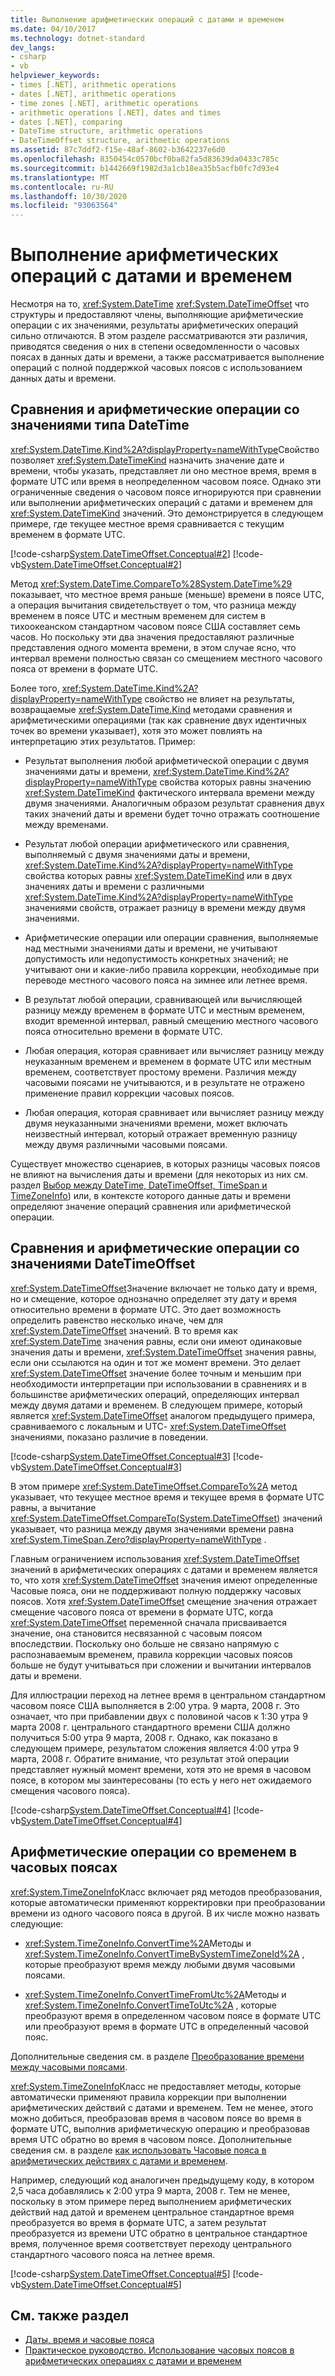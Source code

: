 ```yaml
---
title: Выполнение арифметических операций с датами и временем
ms.date: 04/10/2017
ms.technology: dotnet-standard
dev_langs:
- csharp
- vb
helpviewer_keywords:
- times [.NET], arithmetic operations
- dates [.NET], arithmetic operations
- time zones [.NET], arithmetic operations
- arithmetic operations [.NET], dates and times
- dates [.NET], comparing
- DateTime structure, arithmetic operations
- DateTimeOffset structure, arithmetic operations
ms.assetid: 87c7ddf2-f15e-48af-8602-b3642237e6d0
ms.openlocfilehash: 8350454c0570bcf0ba82fa5d83639da0433c785c
ms.sourcegitcommit: b1442669f1982d3a1cb18ea35b5acfb0fc7d93e4
ms.translationtype: MT
ms.contentlocale: ru-RU
ms.lasthandoff: 10/30/2020
ms.locfileid: "93063564"
---
```

# <a name="performing-arithmetic-operations-with-dates-and-times"></a>Выполнение арифметических операций с датами и временем

Несмотря на то, <xref:System.DateTime> <xref:System.DateTimeOffset> что структуры и предоставляют члены, выполняющие арифметические операции с их значениями, результаты арифметических операций сильно отличаются. В этом разделе рассматриваются эти различия, приводятся сведения о них в степени осведомленности о часовых поясах в данных даты и времени, а также рассматривается выполнение операций с полной поддержкой часовых поясов с использованием данных даты и времени.

## <a name="comparisons-and-arithmetic-operations-with-datetime-values"></a>Сравнения и арифметические операции со значениями типа DateTime

<xref:System.DateTime.Kind%2A?displayProperty=nameWithType>Свойство позволяет <xref:System.DateTimeKind> назначить значение дате и времени, чтобы указать, представляет ли оно местное время, время в формате UTC или время в неопределенном часовом поясе. Однако эти ограниченные сведения о часовом поясе игнорируются при сравнении или выполнении арифметических операций с датами и временем для <xref:System.DateTimeKind> значений. Это демонстрируется в следующем примере, где текущее местное время сравнивается с текущим временем в формате UTC.

[!code-csharp[System.DateTimeOffset.Conceptual#2](../../../samples/snippets/csharp/VS_Snippets_CLR_System/system.DateTimeOffset.Conceptual/cs/Conceptual2.cs#2)]
[!code-vb[System.DateTimeOffset.Conceptual#2](../../../samples/snippets/visualbasic/VS_Snippets_CLR_System/system.DateTimeOffset.Conceptual/vb/Conceptual2.vb#2)]

Метод <xref:System.DateTime.CompareTo%28System.DateTime%29> показывает, что местное время раньше (меньше) времени в поясе UTC, а операция вычитания свидетельствует о том, что разница между временем в поясе UTC и местным временем для систем в тихоокеанском стандартном часовом поясе США составляет семь часов. Но поскольку эти два значения предоставляют различные представления одного момента времени, в этом случае ясно, что интервал времени полностью связан со смещением местного часового пояса от времени в формате UTC.

Более того, <xref:System.DateTime.Kind%2A?displayProperty=nameWithType> свойство не влияет на результаты, возвращаемые <xref:System.DateTime.Kind> методами сравнения и арифметическими операциями (так как сравнение двух идентичных точек во времени указывает), хотя это может повлиять на интерпретацию этих результатов. Пример:

- Результат выполнения любой арифметической операции с двумя значениями даты и времени, <xref:System.DateTime.Kind%2A?displayProperty=nameWithType> свойства которых равны значению <xref:System.DateTimeKind> фактического интервала времени между двумя значениями. Аналогичным образом результат сравнения двух таких значений даты и времени будет точно отражать соотношение между временами.

- Результат любой операции арифметического или сравнения, выполняемый с двумя значениями даты и времени, <xref:System.DateTime.Kind%2A?displayProperty=nameWithType> свойства которых равны <xref:System.DateTimeKind> или в двух значениях даты и времени с различными <xref:System.DateTime.Kind%2A?displayProperty=nameWithType> значениями свойств, отражает разницу в времени между двумя значениями.

- Арифметические операции или операции сравнения, выполняемые над местными значениями даты и времени, не учитывают допустимость или недопустимость конкретных значений; не учитывают они и какие-либо правила коррекции, необходимые при переводе местного часового пояса на зимнее или летнее время.

- В результат любой операции, сравнивающей или вычисляющей разницу между временем в формате UTC и местным временем, входит временной интервал, равный смещению местного часового пояса относительно времени в формате UTC.

- Любая операция, которая сравнивает или вычисляет разницу между неуказанным временем и временем в формате UTC или местным временем, соответствует простому времени. Различия между часовыми поясами не учитываются, и в результате не отражено применение правил коррекции часовых поясов.

- Любая операция, которая сравнивает или вычисляет разницу между двумя неуказанными значениями времени, может включать неизвестный интервал, который отражает временную разницу между двумя различными часовыми поясами.

Существует множество сценариев, в которых разницы часовых поясов не влияют на вычисления даты и времени (для некоторых из них см. раздел [Выбор между DateTime, DateTimeOffset, TimeSpan и TimeZoneInfo](choosing-between-datetime.md)) или, в контексте которого данные даты и времени определяют значение операций сравнения или арифметической операции.

## <a name="comparisons-and-arithmetic-operations-with-datetimeoffset-values"></a>Сравнения и арифметические операции со значениями DateTimeOffset

<xref:System.DateTimeOffset>Значение включает не только дату и время, но и смещение, которое однозначно определяет эту дату и время относительно времени в формате UTC. Это дает возможность определить равенство несколько иначе, чем для <xref:System.DateTimeOffset> значений. В то время как <xref:System.DateTime> значения равны, если они имеют одинаковые значения даты и времени, <xref:System.DateTimeOffset> значения равны, если они ссылаются на один и тот же момент времени. Это делает <xref:System.DateTimeOffset> значение более точным и меньшим при необходимости интерпретации при использовании в сравнениях и в большинстве арифметических операций, определяющих интервал между двумя датами и временем. В следующем примере, который является <xref:System.DateTimeOffset> аналогом предыдущего примера, сравниваемого с локальным и UTC- <xref:System.DateTimeOffset> значениями, показано различие в поведении.

[!code-csharp[System.DateTimeOffset.Conceptual#3](../../../samples/snippets/csharp/VS_Snippets_CLR_System/system.DateTimeOffset.Conceptual/cs/Conceptual3.cs#3)]
[!code-vb[System.DateTimeOffset.Conceptual#3](../../../samples/snippets/visualbasic/VS_Snippets_CLR_System/system.DateTimeOffset.Conceptual/vb/Conceptual3.vb#3)]

В этом примере <xref:System.DateTimeOffset.CompareTo%2A> метод указывает, что текущее местное время и текущее время в формате UTC равны, а вычитание <xref:System.DateTimeOffset.CompareTo(System.DateTimeOffset)> значений указывает, что разница между двумя значениями времени равна <xref:System.TimeSpan.Zero?displayProperty=nameWithType> .

Главным ограничением использования <xref:System.DateTimeOffset> значений в арифметических операциях с датами и временем является то, что хотя <xref:System.DateTimeOffset> значения имеют определенные Часовые пояса, они не поддерживают полную поддержку часовых поясов. Хотя <xref:System.DateTimeOffset> смещение значения отражает смещение часового пояса от времени в формате UTC, когда <xref:System.DateTimeOffset> переменной сначала присваивается значение, она становится несвязанной с часовым поясом впоследствии. Поскольку оно больше не связано напрямую с распознаваемым временем, правила коррекции часовых поясов больше не будут учитываться при сложении и вычитании интервалов даты и времени.

Для иллюстрации переход на летнее время в центральном стандартном часовом поясе США выполняется в 2:00 утра. 9 марта, 2008 г. Это означает, что при прибавлении двух с половиной часов к 1:30 утра 9 марта 2008 г. центрального стандартного времени США должно получиться 5:00 утра 9 марта, 2008 г. Однако, как показано в следующем примере, результатом сложения является 4:00 утра 9 марта, 2008 г. Обратите внимание, что результат этой операции представляет нужный момент времени, хотя это не время в часовом поясе, в котором мы заинтересованы (то есть у него нет ожидаемого смещения часового пояса).

[!code-csharp[System.DateTimeOffset.Conceptual#4](../../../samples/snippets/csharp/VS_Snippets_CLR_System/system.DateTimeOffset.Conceptual/cs/Conceptual4.cs#4)]
[!code-vb[System.DateTimeOffset.Conceptual#4](../../../samples/snippets/visualbasic/VS_Snippets_CLR_System/system.DateTimeOffset.Conceptual/vb/Conceptual4.vb#4)]

## <a name="arithmetic-operations-with-times-in-time-zones"></a>Арифметические операции со временем в часовых поясах

<xref:System.TimeZoneInfo>Класс включает ряд методов преобразования, которые автоматически применяют корректировки при преобразовании времени из одного часового пояса в другой. В их числе можно назвать следующие:

- <xref:System.TimeZoneInfo.ConvertTime%2A>Методы и <xref:System.TimeZoneInfo.ConvertTimeBySystemTimeZoneId%2A> , которые преобразуют время между любыми двумя часовыми поясами.

- <xref:System.TimeZoneInfo.ConvertTimeFromUtc%2A>Методы и <xref:System.TimeZoneInfo.ConvertTimeToUtc%2A> , которые преобразуют время в определенном часовом поясе в формате UTC или преобразуют время в формате UTC в определенный часовой пояс.

Дополнительные сведения см. в разделе [Преобразование времени между часовыми поясами](converting-between-time-zones.md).

<xref:System.TimeZoneInfo>Класс не предоставляет методы, которые автоматически применяют правила коррекции при выполнении арифметических действий с датами и временем. Тем не менее, этого можно добиться, преобразовав время в часовом поясе во время в формате UTC, выполнив арифметическую операцию и преобразовав время UTC обратно во время в часовом поясе. Дополнительные сведения см. в разделе [как использовать Часовые пояса в арифметических действиях с датами и временем](use-time-zones-in-arithmetic.md).

Например, следующий код аналогичен предыдущему коду, в котором 2,5 часа добавлялись к 2:00 утра 9 марта, 2008 г. Тем не менее, поскольку в этом примере перед выполнением арифметических действий над датой и временем центральное стандартное время преобразуется во время в формате UTC, а затем результат преобразуется из времени UTC обратно в центральное стандартное время, полученное время соответствует переходу центрального стандартного часового пояса на летнее время.

[!code-csharp[System.DateTimeOffset.Conceptual#5](../../../samples/snippets/csharp/VS_Snippets_CLR_System/system.DateTimeOffset.Conceptual/cs/Conceptual5.cs#5)]
[!code-vb[System.DateTimeOffset.Conceptual#5](../../../samples/snippets/visualbasic/VS_Snippets_CLR_System/system.DateTimeOffset.Conceptual/vb/Conceptual5.vb#5)]

## <a name="see-also"></a>См. также раздел

- [Даты, время и часовые пояса](index.md)
- [Практическое руководство. Использование часовых поясов в арифметических операциях с датами и временем](use-time-zones-in-arithmetic.md)

